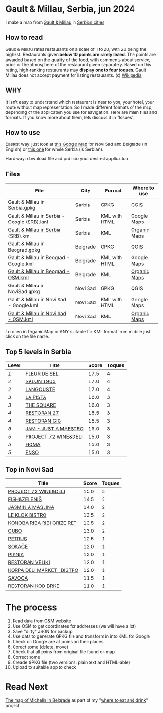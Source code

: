 # Gault & Millau, Serbia, jun 2024

I make a map from [Gault &amp; Millau](https://www.gaultmillau.org/?lang=en) in [Serbian cities](https://rs.gaultmillau.com/en/search?keyword=Beograd&lat=45.259199284194004&lng=19.852908236420348&location=all#search)

## How to read

Gault & Millau rates restaurants on a scale of 1 to 20, with 20 being the highest. Restaurants given **below 10 points are rarely listed**. The points are awarded based on the quality of the food, with comments about service, price or the atmosphere of the restaurant given separately. Based on this rating, high-ranking restaurants may **display one to four toques**. Gault Millau does not accept payment for listing restaurants. (c) [Wikipedia](https://en.wikipedia.org/wiki/Gault_Millau#:~:text=6%20External%20links-,Points%20system,of%20the%20restaurant%20given%20separately.)

## WHY

It isn't easy to understand which restaurant is near to you, your hotel, your route without map representation. So I made different formats of the map, depending of the application you use for navigation. Here are main files and formats. If you know more about them, lets discuss it in "Issues".

## How to use 

Easiest way: just look at [this Google Map](https://www.google.com/maps/d/edit?mid=1Mwi2caXIcMzMn9bvnTP8SXFbp25bK7c&usp=sharing) for Novi Sad and Belgrade (in English) or [this one](https://www.google.com/maps/d/edit?mid=11Ptmsc-cIpG8_q-QB756v31Nzp1Glhc&usp=sharing) for whole Serbia (is Serbian).

Hard way: download file and put into your desired application

## Files
| File | City | Format | Where to use |
| ---- | ---- | ------ | ------------ |
| Gault & Millau in Serbia.gpkg | Serbia | GPKG | QGIS |
| Gault & Millau in Serbia - Google (SRB).kml | Serbia | KML with HTML | Google Maps |
| [Gault & Millau in Serbia (SRB).kml](https://raw.githubusercontent.com/katurov/gaultmillau/main/Gault%20%26%20Millau%20in%20Serbia%20(SRB).kml) | Serbia | KML | [Organic Maps](https://github.com/organicmaps/organicmaps) |
| Gault & Millau in Beograd.gpkg | Belgrade | GPKG | QGIS |
| Gault & Millau in Beograd - Google.kml | Belgrade | KML with HTML | Google Maps |
| [Gault & Millau in Beograd - OSM.kml](https://github.com/katurov/gaultmillau/blob/main/Gault%20%26%20Millau%20in%20Beograd%20-%20OSM.kml) | Belgrade | KML | [Organic Maps](https://github.com/organicmaps/organicmaps) |
| Gault & Millau in NoviSad.gpkg| Novi Sad | GPKG | QGIS |
| Gault & Millau in Novi Sad - Google.kml | Novi Sad | KML with HTML | Google Maps |
| [Gault & Millau in Novi Sad - OSM.kml](https://github.com/katurov/gaultmillau/blob/main/Gault%20%26%20Millau%20in%20Novi%20Sad%20-%20OSM.kml) | Novi Sad | KML | [Organic Maps](https://github.com/organicmaps/organicmaps) |

To open in Organic Map or ANY suitable for KML format from mobile just click on the file name.

## Top 5 levels in Serbia
| Level | Title | Score | Toques |
| ----- | ----- | ----- | ------ |
| _1_ | [FLEUR DE SEL](https://sapat.rs) | 17.5 | 4 |
| _2_ | [SALON 1905](https://www.salon1905.rs/) | 17.0 | 4 |
| _2_ | [LANGOUSTE](https://www.langouste.rs/) | 17.0 | 4 |
| _3_ | [LA PISTA](https://www.gorskihotel.com/gorski/la-pista-restoran) | 16.0 | 3 |
| _3_ | [THE SQUARE](https://squarenine.rs/) | 16.0 | 3 |
| _4_ | [RESTORAN 27](https://restoran27.rs) | 15.5 | 3 |
| _4_ | [RESTORAN GIG](https://restorangig.rs/) | 15.5 | 3 |
| _5_ | [JAM - JUST A MAESTRO](https://www.justamaestro.rs/) | 15.0 | 3 |
| _5_ | [PROJECT 72 WINE&DELI](https://project72.rs/) | 15.0 | 3 |
| _5_ | [HOMA](http://www.homa.rs/) | 15.0 | 3 |
| _5_ | [ENSO](https://www.enso.rs) | 15.0 | 3 |

## Top in Novi Sad
| Title | Score | Toques |
| ----- | ----- | ------ |
| [PROJECT 72 WINE&DELI](https://project72.rs/) | 15.0 | 3 |
| [FISH&ZELENIŠ](https://www.fishizelenis.com/) | 14.5 | 2 |
| [JASMIN A MASLINA](https://www.instagram.com/jasmin_a_maslina/) | 14.0 | 2 |
| [LE KLOK BISTRO](https://www.instagram.com/le_klok_bistro/) | 13.5 | 2 |
| [KONOBA RIBA RIBI GRIZE REP](https://www.rrgr.rs/) | 13.5 | 2 |
| [CUBO](http://www.cubonovisad.rs) | 13.0 | 2 |
| [PETRUS](https://petruscaffe.com/) | 12.5 | 1 |
| [SOKAČE](https://www.sokace.rs/) | 12.0 | 1 |
| [PIKNIK](https://piknik.rs/) | 12.0 | 1 |
| [RESTORAN VELIKI](https://cafeveliki.com) | 12.0 | 1 |
| [KORPA DELI MARKET I BISTRO](https://korpa-deli.rs) | 12.0 | 1 |
| [SAVOCA](https://savocapicerija.rs) | 11.5 | 1 |
| [RESTORAN KOD BRKE](https://kodbrke.rs/) | 11.0 | 1 |

# The process

1. Read data from G&M website
2. Use OSM to get coordinates for addresses (we will have a lot)
3. Save "dirty" JSON for backup
4. Use data to generate GPKG file and transform in into KML for Google
5. Check on Google are all poins on their places
6. Corect some (delete, move)
7. Check that all poins from original file found on map
8. Correct some
9. Creade GPKG file (two versions: plain text and HTML-able)
10. Upload to suitable app to check

# Read Next

[The map of Michelin in Belgrade](https://www.google.com/maps/d/edit?mid=1XRS97kY_y-CPb49jsHTl5hwT_ey_C94&usp=sharing) as part of my "[where to eat and drink](https://docs.google.com/spreadsheets/d/1t_3RsxL-eRH5kTqMl_QjdIJJrjZJaE6oCikJun-_h7U/edit?usp=sharing)" project
